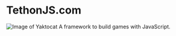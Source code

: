 # TethonJS.com
![Image of Yaktocat](https://octodex.github.com/images/yaktocat.png)
A framework to build games with JavaScript.
